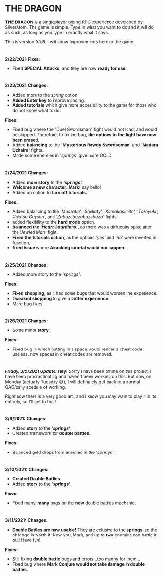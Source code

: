 # **THE DRAGON**

**THE DRAGON** is a singleplayer typing RPG experience developed by SilverAtom. The game is simple. Type in what you want to do and it will do as such, as long as you type in exactly what it says.

This is version **0.1.5**. I will show Improvements here to the game.


#
**2/22/2021** 
**Fixes:**
- Fixed **SPECIAL Attacks**, and they are now **ready for use**.
#
**2/23/2021** 
**Changes:**
- Added more to the *spring* option
- **Added Enter key** to improve pacing.
- **Added tutorials** which give more accesibility to the game for those who do not know what to do.

**Fixes:**
- Fixed bug where the "Duel Swordsman" fight would not load, and would be skipped. Therefore, to fix the bug, **the options to the fight have now been erased.**
- Added **balancing** to the **'Mysterious Rowdy Swordsoman'** and **'Madara Uchaira'** fights.
- Made some enemies in *'springs'* give more GOLD.
#
**2/24/2021**
**Changes:**
- Added **more story** to the ***'springs'.***
- **Welcome a new character: Mark!** say hello!
- Added an option to **turn off tutorials.**

**Fixes:**
- Added balancing to the *'Mossatle', 'Shellaty', 'Kamakasimite', 'Takeyuki', 'Jujutsu Guysen',* and *'Zabuzabuzabuzabuza'* fights.
- added flexibility to the **hard mode** option.
- **Balanced the *'Heart Gaurdians'***, as there was a diffuculty spike after the *'Jewled Man'* fight.
- **Fixed the tutorials option**, as the options *'yes'* and *'no'* were inverted in function.
- **fixed issue** where **Attacking tutorial would not happen.**
#
**2/25/2021**
**Changes:**
- Added more story to the *'springs'*.

**Fixes:**
- **Fixed shopping**, as it had some bugs that would worsen the experience.
- **Tweaked shopping** to give a **better experience.**
- More bug fixes.
#
**2/26/2021**
**Changes:**
- Some minor **story**.

**Fixes:**
- Fixed bug in which butting in a space would render a cheat code useless. now spaces in cheat codes are removed.

#
***Friday, 3/5/2021 Update:* Hey!** Sorry I have been offline on this project. I have been procrastinating and haven't been working on this. But now, on Monday (actually Tuesday 😅), I will definately get back to a normal QAD/daily scedule of working.

Right now there is a very good arc, and I know you may want to play it in its entirety, so I'll get to that!

#
**3/9/2021:**
**Changes:**
- Added **story** to the ***'springs'***.
- Created framework for **double battles**.

**Fixes:**
- Balanced gold drops from enemies in the *'springs'*.

#
**3/10/2021:**
**Changes:**
- **Created Double Battles**.
- Added **story** to the ***'springs'***.

**Fixes:**
- Fixed many, **many** bugs on the **new** double battles mechanic.

#
**3/11/2021:**
**Changes:**
- **Double Battles are now usable!** They are exlusive to the **springs**, so the chllenge is worth it! Now you, Mark, and up to **two** enemies can battle it out! Have fun!

**Fixes:**
- Still fixing **double battle** bugs and errors...too manny for them...
- Fixed bug where **Mark Conjure would not take damage in double battles**.
